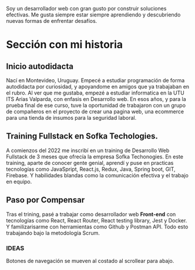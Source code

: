 Soy un desarrollador web con gran gusto por construir soluciones efectivas. Me gusta siempre estar siempre aprendiendo
y descubriendo nuevas formas de enfrentar desafíos.

# Sección con mi historia

## Inicio autodidacta

Nací en Montevideo, Uruguay. Empecé a estudiar programación de forma autodidacta por curiosidad, y apoyandome en amigos que ya trabajaban en el rubro. Al ver que me gustaba, empezé a estudiar informatica en la UTU ITS Arias Valparda, con enfasis en Desarrollo web. En esos años, y para la prueba final de ese curso, tuve la oportunidad de trabajaron con un grupo de compañeros en el proyecto de crear una pagina web, una ecommerce para una tienda de insumos para la seguridad laboral.

## Training Fullstack en Sofka Techologies.

A comienzos del 2022 me inscribí en un training de Desarrollo Web Fullstack de 3 meses que ofrecía la empresa Sofka Techonogies. En este training, aparte de conocer gente genial, aprendí y puse en practicas tecnologías como JavaSpript, React.js, Redux, Java, Spring boot, GIT, Firebase. Y habilidades blandas como la comunicación efectiva y el trabajo en equipo.

## Paso por Compensar

Tras el trining, pasé a trabajar como desarrollador web **Front-end** con tecnologías como React, React Router, React testing library, Jest y Docker. Y familizarisarme con herramientas como Github y Postman API. Todo esto trabajando bajo la metodología Scrum.

### IDEAS

Botones de navegación se mueven al costado al scrollear para abajo.
